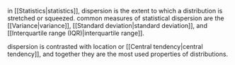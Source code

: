 in [[Statistics|statistics]], dispersion is the extent to which a distribution is stretched or squeezed. common measures of statistical dispersion are the [[Variance|variance]], [[Standard deviation|standard deviation]], and [[Interquartile range (IQR)|interquartile range]].

dispersion is contrasted with location or [[Central tendency|central tendency]], and together they are the most used properties of distributions. 